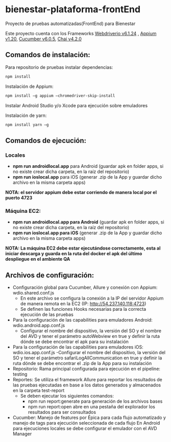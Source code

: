 # bienestar-plataforma-frontEnd

Proyecto de pruebas automatizadas(FrontEnd) para Bienestar

Este proyecto cuenta con los Frameworks [Webdriverio v6.1.24](https://webdriver.io/) , [Appium v1.20](https://appium.io/), [Cucumber v6.0.5](https://cucumber.io/), [Chai v4.2.0](https://www.chaijs.com/)

## Comandos de instalación:

Para repositorio de pruebas instalar dependencias: 
```bash
npm install
```
Instalación de Appium:
```bash
npm install –g appium —chromedriver-skip-install
```
Instalar Android Studio y/o Xcode para ejecución sobre emuladores 

Instalación de yarn:
```bash
npm install yarn –g 

```

## Comandos de ejecución:

### Locales
- **npm run androidlocal.app** para Android (guardar apk en folder apps, si no existe crear dicha carpeta, en la raíz del repositorio)
- **npm run ioslocal.app** para iOS (generar .zip de la App y guardar dicho archivo en la misma carpeta apps) 

**NOTA: el servidor appium debe estar corriendo de manera local por el puerto 4723** 

### Máquina EC2: 

- **npm run androidlocal.app para Android** (guardar apk en folder apps, si no existe crear dicha carpeta, en la raíz del repositorio) 
- **npm run ioslocal.app para iOS** (generar .zip de la App y guardar dicho archivo en la misma carpeta apps) 

**NOTA: La máquina EC2 debe estar ejecutándose correctamente, esta al iniciar descarga y guarda en la ruta del docker el apk del último despliegue en el ambiente QA** 

## Archivos de configuración: 
- Configuración global para Cucumber, Allure y conexión con Appium: wdio.shared.conf.js 
  - En este archivo se configura la conexión a la IP del servidor Appium de manera remota en la EC2 (IP: http://54.237.140.118:4723) 
  - Se definen las funciones Hooks necesarias para la correcta ejecución de las pruebas 
- Para la configuración de las capabilities para emuladores Android: wdio.android.app.conf.js 
  - Configurar el nombre del dispositivo, la versión del SO y el nombre del AVD y tener el parámetro autoWebview en true y definir la ruta dónde se debe encontrar el apk para su instalación 
- Para la configuración de las capabilities para emuladores iOS: wdio.ios.app.conf.js 
  -Configurar el nombre del dispositivo, la versión del SO y tener el parámetro safariLogAllCommunication en true y definir la ruta dónde se debe encontrar el .zip de la App para su instalación 
- Repositorio: Rama principal configurada para ejecución en el pipeline: testing 
- Reportes: Se utiliza el framework Allure para reportar los resultados de las pruebas ejecutadas en base a los datos generados y almacenados en la carpeta test-report 
  - Se deben ejecutar los siguientes comandos: 
    - npm run report:generate para generación de los archivos bases 
    - npm run report:open abre en una pestaña del explorador los resultados para ser consultados 
- Cucumber: Manejo de features por Épica para cada flujo automatizado y manejo de tags para ejecución seleccionada de cada flujo 
En Android para ejecuciones locales se debe configurar el emulador con el AVD Manager 
